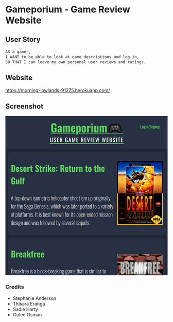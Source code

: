 # Gameporium - Game Review Website

## User Story 
```
AS a gamer,
I WANT to be able to look at game descriptions and log in,
SO THAT I can leave my own personal user reviews and ratings.
```
## Website
https://morning-lowlands-91275.herokuapp.com/

## Screenshot
![screenshot](/public/images/screenshot_gameporium.jpg?raw=true)

### Credits
* Stephanie Anderson
* Thisara Eranga
* Sadie Harty
* Guled Osman